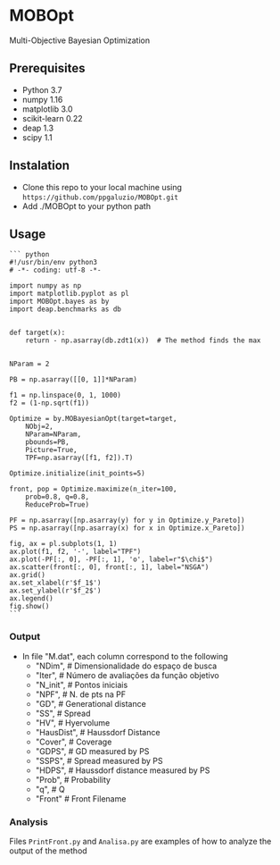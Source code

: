 # MOBOpt

Multi-Objective Bayesian Optimization

## Prerequisites

  * Python 3.7
  * numpy 1.16
  * matplotlib 3.0
  * scikit-learn 0.22
  * deap 1.3
  * scipy 1.1

## Instalation

  *  Clone this repo to your local machine using `https://github.com/ppgaluzio/MOBOpt.git`
  *  Add ./MOBOpt to your python path

## Usage

    ``` python
    #!/usr/bin/env python3
    # -*- coding: utf-8 -*-

    import numpy as np
    import matplotlib.pyplot as pl
    import MOBOpt.bayes as by
    import deap.benchmarks as db


    def target(x):
        return - np.asarray(db.zdt1(x))  # The method finds the max


    NParam = 2

    PB = np.asarray([[0, 1]]*NParam)

    f1 = np.linspace(0, 1, 1000)
    f2 = (1-np.sqrt(f1))

    Optimize = by.MOBayesianOpt(target=target,
        NObj=2,
        NParam=NParam,
        pbounds=PB,
        Picture=True,
        TPF=np.asarray([f1, f2]).T)

    Optimize.initialize(init_points=5)

    front, pop = Optimize.maximize(n_iter=100,
        prob=0.8, q=0.8,
        ReduceProb=True)

    PF = np.asarray([np.asarray(y) for y in Optimize.y_Pareto])
    PS = np.asarray([np.asarray(x) for x in Optimize.x_Pareto])

    fig, ax = pl.subplots(1, 1)
    ax.plot(f1, f2, '-', label="TPF")
    ax.plot(-PF[:, 0], -PF[:, 1], 'o', label=r"$\chi$")
    ax.scatter(front[:, 0], front[:, 1], label="NSGA")
    ax.grid()
    ax.set_xlabel(r'$f_1$')
    ax.set_ylabel(r'$f_2$')
    ax.legend()
    fig.show()
    ```

### Output

   * In file "M.dat", each column correspond to the following
       * "NDim",  # Dimensionalidade do espaço de busca
       * "Iter",  # Número de avaliações da função objetivo
       * "N_init",  # Pontos iniciais
       * "NPF",     # N. de pts na PF
       * "GD",      # Generational distance
       * "SS",      # Spread
       * "HV",      # Hyervolume
       * "HausDist",  # Haussdorf Distance
       * "Cover",     # Coverage
       * "GDPS",      # GD measured by PS
       * "SSPS",      # Spread measured by PS
       * "HDPS",  # Haussdorf distance measured by PS
       * "Prob",  # Probability
       * "q",     # Q
       * "Front"  # Front Filename

### Analysis

Files `PrintFront.py` and `Analisa.py` are examples of how to analyze the output of the method
